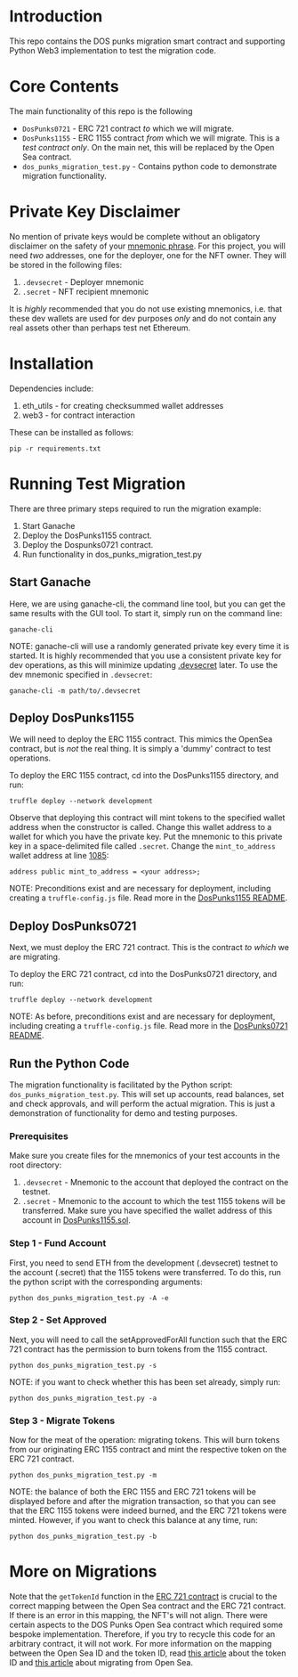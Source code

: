 # Introduction 
 This repo contains the DOS punks migration smart contract and supporting Python Web3 implementation to test the migration code.

# Core Contents
 The main functionality of this repo is the following
 - `DosPunks0721` - ERC 721 contract *to* which we will migrate.
 - `DosPunks1155` - ERC 1155 contract *from* which we will migrate.  This is a *test contract only*.  On the main net, this will be replaced by the Open Sea contract.
 - `dos_punks_migration_test.py` - Contains python code to demonstrate migration functionality.

# Private Key Disclaimer
 No mention of private keys would be complete without an obligatory disclaimer on the safety of your [mnemonic phrase](https://docs.safepal.io/safepal-hardware-wallet/security-features/software-security/mnemonic-phrase).  For this project, you will need *two* addresses, one for the deployer, one for the NFT owner.  They will be stored in the following files:

 1. `.devsecret` - Deployer mnemonic
 2. `.secret` - NFT recipient mnemonic

 It is *highly* recommended that you do not use existing mnemonics, i.e. that these dev wallets are used for dev purposes *only* and do not contain any real assets other than perhaps test net Ethereum.

# Installation
 Dependencies include:

 1. eth_utils - for creating checksummed wallet addresses
 2. web3 - for contract interaction 

 These can be installed as follows:

 `pip -r requirements.txt`

# Running Test Migration
 There are three primary steps required to run the migration example:

 1. Start Ganache 
 2. Deploy the DosPunks1155 contract.
 3. Deploy the Dospunks0721 contract.
 4. Run functionality in dos_punks_migration_test.py

## Start Ganache
 Here, we are using ganache-cli, the command line tool, but you can get the same results with the GUI tool.  To start it, simply run on the command line:

 `ganache-cli`

 NOTE: ganache-cli will use a randomly generated private key every time it is started.  It is highly recommended that you use a consistent private key for dev operations, as this will minimize updating [.devsecret](https://www.oreilly.com/library/view/mastering-blockchain-programming/9781839218262/fd4b11b7-274c-4cd7-b15e-a18c1d17da3b.xhtml) later.  To use the dev mnemonic specified in `.devsecret`:

 `ganache-cli -m path/to/.devsecret`

## Deploy DosPunks1155
 We will need to deploy the ERC 1155 contract.  This mimics the OpenSea contract, but is *not* the real thing.  It is simply a 'dummy' contract to test operations.

 To deploy the ERC 1155 contract, cd into the DosPunks1155 directory, and run:

 `truffle deploy --network development`

 Observe that deploying this contract will mint tokens to the specified wallet address when the constructor is called.  Change this wallet address to a wallet for which you have the private key.  Put the mnemonic to this private key in a space-delimited file called `.secret`.  Change the `mint_to_address` wallet address at line [1085](https://github.com/0x0000d3ad/DosPunks/blob/ef5defc3c6555250e2963cec251120a8907aac01/DosPunks1155/contracts/DosPunks1155.sol#L1085):

 `address public mint_to_address = <your address>;`

 NOTE: Preconditions exist and are necessary for deployment, including creating a `truffle-config.js` file.  Read more in the [DosPunks1155 README](./DosPunks1155/README.md).

## Deploy DosPunks0721
 Next, we must deploy the ERC 721 contract.  This is the contract *to which* we are migrating.

 To deploy the ERC 721 contract, cd into the DosPunks0721 directory, and run:

 `truffle deploy --network development`

 NOTE: As before, preconditions exist and are necessary for deployment, including creating a `truffle-config.js` file.  Read more in the [DosPunks0721 README](./DosPunks0721/README.md).

## Run the Python Code
 The migration functionality is facilitated by the Python script: `dos_punks_migration_test.py`.  This will set up accounts, read balances, set and check approvals, and will perform the actual migration.  This is just a demonstration of functionality for demo and testing purposes.

### Prerequisites
 Make sure you create files for the mnemonics of your test accounts in the root directory:

 1. `.devsecret` - Mnemonic to the account that deployed the contract on the testnet. 
 2. `.secret` - Mnemonic to the account to which the test 1155 tokens will be transferred.  Make sure you have specified the wallet address of this account in [DosPunks1155.sol](./DosPunks1155/contracts/DosPunks1155.sol).

### Step 1 - Fund Account
 First, you need to send ETH from the development (.devsecret) testnet to the account (.secret) that the 1155 tokens were transferred.  To do this, run the python script with the corresponding arguments:

 `python dos_punks_migration_test.py -A -e`

### Step 2 - Set Approved
 Next, you will need to call the setApprovedForAll function such that the ERC 721 contract has the permission to burn tokens from the 1155 contract.

 `python dos_punks_migration_test.py -s`

 NOTE: if you want to check whether this has been set already, simply run:

 `python dos_punks_migration_test.py -a`

### Step 3 - Migrate Tokens
 Now for the meat of the operation: migrating tokens.  This will burn tokens from our originating ERC 1155 contract and mint the respective token on the ERC 721 contract.

 `python dos_punks_migration_test.py -m`


 NOTE: the balance of both the ERC 1155 and ERC 721 tokens will be displayed before and after the migration transaction, so that you can see that the ERC 1155 tokens were indeed burned, and the ERC 721 tokens were minted.  However, if you want to check this balance at any time, run:

 `python dos_punks_migration_test.py -b`

# More on Migrations
 Note that the `getTokenId` function in the [ERC 721 contract](./DosPunks0721/contracts/ERC0721.sol) is crucial to the correct mapping between the Open Sea contract and the ERC 721 contract.  If there is an error in this mapping, the NFT's will not align.  There were certain aspects to the DOS Punks Open Sea contract which required some bespoke implementation.  Therefore, if you try to recycle this code for an arbitrary contract, it will not work.  For more information on the mapping between the Open Sea ID and the token ID, read [this article](https://medium.com/coinmonks/opensea-tokenid-explained-f420401f5109) about the token ID and [this article](https://cyberdoggos.medium.com/migrating-from-opensea-cfe9aab47d3) about migrating from Open Sea.

